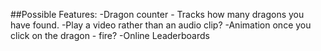 ##Possible Features:
-Dragon counter - Tracks how many dragons you have found.
-Play a video rather than an audio clip?
-Animation once you click on the dragon - fire?
-Online Leaderboards

